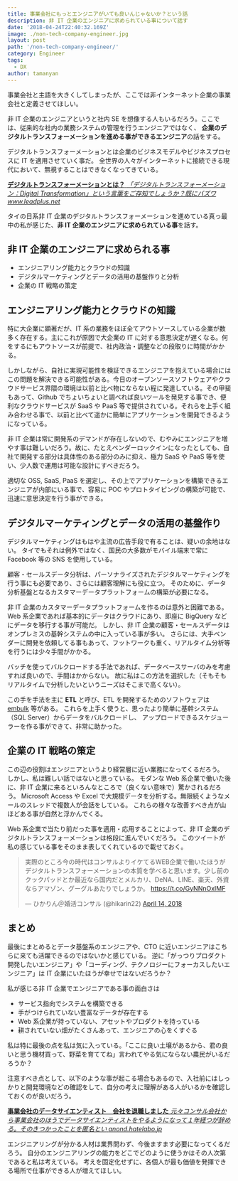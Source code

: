 ```yaml
---
title: 事業会社にもっとエンジニアがいても良いんじゃないか？という話
description: 非 IT 企業のエンジニアに求められている事について話す
date: '2018-04-24T22:40:32.169Z'
image: ./non-tech-company-engineer.jpg
layout: post
path: '/non-tech-company-engineer/'
category: Engineer
tags:
  - DX
author: tamanyan
---
```


事業会社と主語を大きくしてしまったが、ここでは非インターネット企業の事業会社と定義させてほしい。

非 IT 企業のエンジニアというと社内 SE を想像する人もいるだろう。ここでは、従来的な社内の業務システムの管理を行うエンジニアではなく、
**企業のデジタルトランスフォーメーションを進める事ができるエンジニア**の話をする。

デジタルトランスフォーメーションとは企業のビジネスモデルやビジネスプロセスに IT を適用させていく事だ。
全世界の人々がインターネットに接続できる現代において、無視することはできなくなってきている。

<!--more-->

<div class="article-widget">
  <a class="article-widget-image" href="https://www.leadplus.net/blog/what-is-digital-transformation.html" style="background-image: url('https://www.leadplus.net/hubfs/Imported_Blog_Media/digital-transformation.jpg');" target="_blank">
  </a>
  <a href="https://www.leadplus.net/blog/what-is-digital-transformation.html" target="_blank">
    <strong class="article-widget-title">デジタルトランスフォーメーションとは？</strong>
    <em class="article-widget-description">「デジタルトランスフォーメーション：Digital Transformation」という言葉をご存知でしょうか？既にバズワ</em>
    <em class="article-widget-url">www.leadplus.net</em>
  </a>
</div>

タイの日系非 IT 企業のデジタルトランスフォーメーションを進めている真っ最中の私が感じた、**非 IT 企業のエンジニアに求められている事**を話す。

## 非 IT 企業のエンジニアに求められる事

- エンジニアリング能力とクラウドの知識
- デジタルマーケティングとデータの活用の基盤作りと分析
- 企業の IT 戦略の策定

## エンジニアリング能力とクラウドの知識

特に大企業に顕著だが、IT 系の業務をほぼ全てアウトソースしている企業が数多く存在する。主にこれが原因で大企業の IT に対する意思決定が遅くなる。何をするにもアウトソースが前提で、社内政治・調整などの段取りに時間がかかる。

しかしながら、自社に実現可能性を検証できるエンジニアを抱えている場合にはこの問題を解決できる可能性がある。今日のオープンソースソフトウェアやクラウドサービス界隈の環境は以前と比べ物にならない程に発達している。その甲斐もあって、Github でちょいちょいと調べれば良いツールを発見する事でき、便利なクラウドサービスが SaaS や PaaS 等で提供されている。それらを上手く組み合わせる事で、以前と比べて遥かに簡単にアプリケーションを開発できるようになっている。

非 IT 企業は常に開発系のデマンドが存在しないので、むやみにエンジニアを増やす事は難しいだろう。故に、たとえベンダーロックインになったとしても、自社で開発する部分は具体性のある部分のみに抑え、極力 SaaS や PaaS 等を使い、少人数で運用は可能な設計にすべきだろう。

適切な OSS, SaaS, PaaS を選定し、その上でアプリケーションを構築できるエンジニアが内部にいる事で、容易に POC やプロトタイピングの構築が可能で、迅速に意思決定を行う事ができる。

## デジタルマーケティングとデータの活用の基盤作り

デジタルマーケティングはもはや主流の広告手段で有ることは、疑いの余地はない。
タイでもそれは例外ではなく、国民の大多数がモバイル端末で常に Facebook 等の SNS を使用している。

顧客・セールスデータ分析は、パーソナライズされたデジタルマーケティングを行う事にも必要であり、さらには顧客理解にも役に立つ。
そのために、データ分析基盤となるカスタマーデータプラットフォームの構築が必要になる。

非 IT 企業のカスタマーデータプラットフォームを作るのは意外と困難である。Web 系企業であれば基本的にデータはクラウドにあり、即座に BigQuery などにデータを移行する事が可能だ。
しかし、非 IT 企業の顧客・セールスデータはオンプレミスの基幹システムの中に入っている事が多い。
さらには、大手ベンダーに開発を依頼してる事もあって、フットワークも重く、リアルタイム分析等を行うには少々手間がかかる。

バッチを使ってバルクロードする手法であれば、データベースサーバのみを考慮すれば良いので、手間はかからない。
故に私はこの方法を選択した（そもそもリアルタイムで分析したいというニーズはそこまで高くない）。

この手を手法を主に **ETL** と呼び、ETL を開発するためのソフトウェアは [embulk](https://github.com/embulk/embulk) 等がある。
これらを上手く使うと、思ったより簡単に基幹システム（SQL Server）からデータをバルクロードし、
アップロードできるスケジューラーを作る事ができて、非常に助かった。

## 企業の IT 戦略の策定

この辺の役割はエンジニアというより経営層に近い業務になってくるだろう。
しかし、私は難しい話ではないと思っている。
モダンな Web 系企業で働いた後に、非 IT 企業に来るといろんなところで（良くない意味で）驚かされるだろう。
Microsoft Access や Excel で大規模データを分析する。無限続くようなメールのスレッドで複数人が会話をしている。
これらの様々な改善すべき点が山ほどある事が自然と浮かんでくる。

Web 系企業で当たり前だった事を適用・応用することによって、非 IT 企業のデジタルトランスフォーメーションは格段に進んでいくだろう。
このツイートが私の感じている事をそのまま表してくれているので載せておく。

<blockquote class="twitter-tweet"><p lang="ja" dir="ltr">実際のところ今の時代はコンサルよりイケてるWEB企業で働いたほうがデジタルトランスフォーメーションの本質を学べると思います。少し前のクックパッドとか最近なら国内だとメルカリ、DeNA、LINE、楽天、外資ならアマゾン、グーグルあたりでしょうか。 <a href="https://t.co/GyNNnOxIMF">https://t.co/GyNNnOxIMF</a></p>&mdash; ひかりん＠婚活コンサル (@hikarin22) <a href="https://twitter.com/hikarin22/status/985035966573297664?ref_src=twsrc%5Etfw">April 14, 2018</a></blockquote>
<script async src="https://platform.twitter.com/widgets.js" charset="utf-8"></script>

## まとめ

最後にまとめるとデータ基盤系のエンジニアや、CTO に近いエンジニアはこちらに来ても活躍できるのではないかと感じている。
逆に「がっつりプロダクト開発したいエンジニア」や「コーディング、テクノロジーにフォーカスしたいエンジニア」は IT 企業にいたほうが幸せではないだろうか？

私が感じる非 IT 企業でエンジニアである事の面白さは

- サービス指向でシステムを構築できる
- 手がつけられていない豊富なデータが存在する
- Web 系企業が持っていない、アセットやプロダクトを持っている
- 耕されていない畑がたくさんあって、エンジニアの心をくすぐる

私は特に最後の点を私は気に入っている。「ここに良い土壌があるから、君の良いと思う機材買って、野菜を育ててね」言われてやる気にならない農民がいるだろうか？

注意すべき点として、以下のような事が起こる場合もあるので、入社前にはしっかりと開発環境などの確認をして、自分の考えに理解がある人がいるかを確認しておくのが良いだろう。

<div class="article-widget">
  <a class="article-widget-image" href="https://anond.hatelabo.jp/20180119015621" style="background-image: url('https://anond.hatelabo.jp/images/og-image-1500.gif');" target="_blank"></a>
  <a href="https://anond.hatelabo.jp/20180119015621" target="_blank">
    <strong class="article-widget-title">事業会社のデータサイエンティスト　会社を退職しました</strong>
    <em class="article-widget-description">元々コンサル会社から事業会社のほうでデータサイエンティストをやるようになって１年経つが辞める。そのきつかったことを匿名とい</em>
    <em class="article-widget-url">anond.hatelabo.jp</em>
  </a>
</div>

エンジニアリングが分かる人材は業界問わず、今後ますます必要になってくるだろう。
自分のエンジニアリングの能力をどこでどのように使うかはその人次第であると私は考えている。
考えを固定化せずに、各個人が最も価値を発揮できる場所で仕事ができる人が増えてほしい。
